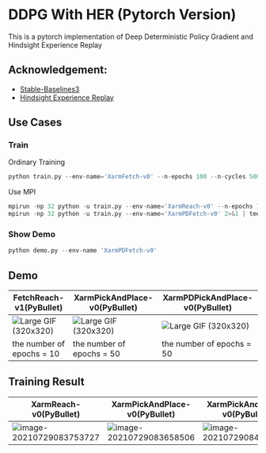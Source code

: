 # DDPG With HER  (Pytorch Version)

This is a pytorch implementation of Deep Deterministic Policy Gradient and Hindsight Experience Replay

## Acknowledgement:

* [Stable-Baselines3](https://github.com/DLR-RM/stable-baselines3)
* [Hindsight Experience Replay](https://github.com/TianhongDai/hindsight-experience-replay)

## Use Cases

### Train

Ordinary Training

```python
python train.py --env-name='XarmFetch-v0' --n-epochs 100 --n-cycles 500
```

Use MPI

```python
mpirun -np 32 python -u train.py --env-name='XarmReach-v0' --n-epochs 10
mpirun -np 32 python -u train.py --env-name='XarmPDFetch-v0' 2>&1 | tee pick.log
```

### Show Demo

```python
python demo.py --env-name 'XarmPDFetch-v0'
```

## Demo

| FetchReach-v1(PyBullet)                                      | XarmPickAndPlace-v0(PyBullet)                                | XarmPDPickAndPlace-v0(PyBullet)                              |
| ------------------------------------------------------------ | ------------------------------------------------------------ | ------------------------------------------------------------ |
| ![Large GIF (320x320)](https://tva1.sinaimg.cn/large/008i3skNgy1gsxjpl1q49g308w08wnpd.gif) | ![Large GIF (320x320)](https://tva1.sinaimg.cn/large/008i3skNgy1gsxjlnnjudg308w08wu0x.gif) | ![Large GIF (320x320)](https://tva1.sinaimg.cn/large/008i3skNgy1gsxjs52if3g308w08wx6q.gif) |
| the number of epochs = 10                                    | the number of epochs = 50                                    | the number of epochs = 50                                    |

## Training Result

| XarmReach-v0(PyBullet)                                       | XarmPickAndPlace-v0(PyBullet)                                | XarmPickAndPlace-v0(PyBullet)                                |
| ------------------------------------------------------------ | ------------------------------------------------------------ | ------------------------------------------------------------ |
| ![image-20210729083753727](https://tva1.sinaimg.cn/large/008i3skNgy1gsxiuqp1nvj30d907smx4.jpg) | ![image-20210729083658506](https://tva1.sinaimg.cn/large/008i3skNgy1gsxitsp03lj30db07umxc.jpg) | ![image-20210729084952181](https://tva1.sinaimg.cn/large/008i3skNgy1gsxj77ii08j30ep092jrn.jpg) |

